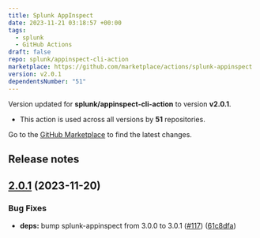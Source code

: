 ```yaml
---
title: Splunk AppInspect
date: 2023-11-21 03:18:57 +00:00
tags:
  - splunk
  - GitHub Actions
draft: false
repo: splunk/appinspect-cli-action
marketplace: https://github.com/marketplace/actions/splunk-appinspect
version: v2.0.1
dependentsNumber: "51"
---
```



Version updated for **splunk/appinspect-cli-action** to version **v2.0.1**.
- This action is used across all versions by **51** repositories.

Go to the [GitHub Marketplace](https://github.com/marketplace/actions/splunk-appinspect) to find the latest changes.

## Release notes

## [2.0.1](https://github.com/splunk/appinspect-cli-action/compare/v2.0.0...v2.0.1) (2023-11-20)


### Bug Fixes

* **deps:** bump splunk-appinspect from 3.0.0 to 3.0.1 ([#117](https://github.com/splunk/appinspect-cli-action/issues/117)) ([61c8dfa](https://github.com/splunk/appinspect-cli-action/commit/61c8dfab3d1820737730f87ccbe64b70c2b8c5af))




